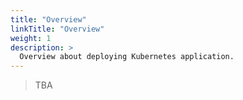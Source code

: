 ```yaml
---
title: "Overview"
linkTitle: "Overview"
weight: 1
description: >
  Overview about deploying Kubernetes application.
---
```


> TBA
